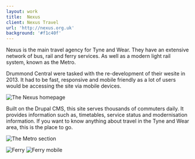 ```yaml
---
layout: work
title:  Nexus
client: Nexus Travel 
url: 'http://nexus.org.uk'
background: '#f1c40f'
---
```


Nexus is the main travel agency for Tyne and Wear.
They have an extensive network of bus, rail and ferry services.
As well as a modern light rail system, known as the Metro.

Drummond Central were tasked with the re-development of their wesite in 2013.
It had to be fast, responsive and mobile friendly as a lot of users would be accessing the site via mobile devices.

![The Nexus homepage](/images/work/nexus/homepage.jpg)

Built on the Drupal CMS, this site serves thousands of commuters daily.
It provides information such as, timetables, service status and modernisation information.
If you want to know anything about travel in the Tyne and Wear area, this is the place to go.

![The Metro section](/images/work/nexus/metro.jpg)


![Ferry](/images/work/nexus/ferry--desktop.jpg)
![Ferry mobile](/images/work/nexus/ferry--mobile.jpg)
